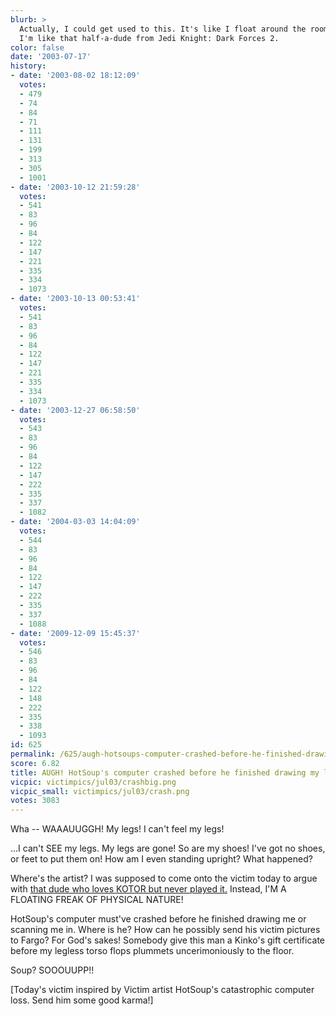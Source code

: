 ```yaml
---
blurb: >
  Actually, I could get used to this. It's like I float around the room. OoooOOOoooo...
  I'm like that half-a-dude from Jedi Knight: Dark Forces 2.
color: false
date: '2003-07-17'
history:
- date: '2003-08-02 18:12:09'
  votes:
  - 479
  - 74
  - 84
  - 71
  - 111
  - 131
  - 199
  - 313
  - 305
  - 1001
- date: '2003-10-12 21:59:28'
  votes:
  - 541
  - 83
  - 96
  - 84
  - 122
  - 147
  - 221
  - 335
  - 334
  - 1073
- date: '2003-10-13 00:53:41'
  votes:
  - 541
  - 83
  - 96
  - 84
  - 122
  - 147
  - 221
  - 335
  - 334
  - 1073
- date: '2003-12-27 06:58:50'
  votes:
  - 543
  - 83
  - 96
  - 84
  - 122
  - 147
  - 222
  - 335
  - 337
  - 1082
- date: '2004-03-03 14:04:09'
  votes:
  - 544
  - 83
  - 96
  - 84
  - 122
  - 147
  - 222
  - 335
  - 337
  - 1088
- date: '2009-12-09 15:45:37'
  votes:
  - 546
  - 83
  - 96
  - 84
  - 122
  - 148
  - 222
  - 335
  - 338
  - 1093
id: 625
permalink: /625/augh-hotsoups-computer-crashed-before-he-finished-drawing-my-legs/
score: 6.82
title: AUGH! HotSoup's computer crashed before he finished drawing my legs!
vicpic: victimpics/jul03/crashbig.png
vicpic_small: victimpics/jul03/crash.png
votes: 3083
---
```


Wha -- WAAAUUGGH! My legs! I can't feel my legs!

...I can't SEE my legs. My legs are gone! So are my shoes! I've got no
shoes, or feet to put them on! How am I even standing upright? What
happened?

Where's the artist? I was supposed to come onto the victim today to
argue with [that dude who loves KOTOR but never played
it.](@/victim/624.md) Instead, I'M A FLOATING FREAK OF PHYSICAL
NATURE!

HotSoup's computer must've crashed before he finished drawing me or
scanning me in. Where is he? How can he possibly send his victim
pictures to Fargo? For God's sakes! Somebody give this man a Kinko's
gift certificate before my legless torso flops plummets uncerimoniously
to the floor.

Soup? SOOOUUPP!!

\[Today's victim inspired by Victim artist HotSoup's catastrophic
computer loss. Send him some good karma!\]